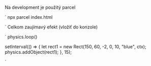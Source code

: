Na development je použitý parcel

`
npx parcel index.html

`
Celkom zaujímavý efekt (vložiť do konzole)

`
physics.loop()

setInterval(() => {
  	let rect1 = new Rect(150, 60, -2, 0, 10, "blue", ctx);
		physics.addObject(rect1);
    }, 15);


`